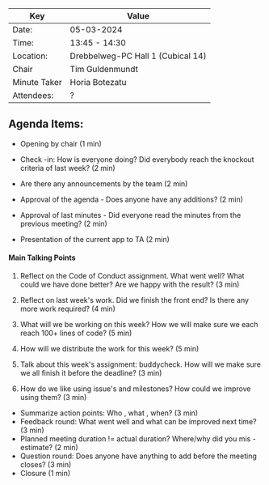 | Key | Value                             |
| --- |-----------------------------------|
| Date: | 05-03-2024                        |
| Time: | 13:45 - 14:30                     |
| Location: | Drebbelweg-PC Hall 1 (Cubical 14) |
| Chair | Tim Guldenmundt                   |
| Minute Taker | Horia Botezatu                    |
| Attendees: | ?                                 |

## Agenda Items:
- Opening by chair (1 min)
- Check -in: How is everyone doing? Did everybody reach the knockout criteria of last week? (2 min)

- Are there any announcements by the team (2 min)

- Approval of the agenda - Does anyone have any additions? (2 min)

- Approval of last minutes - Did everyone read the minutes from the previous meeting? (2 min)

- Presentation of the current app to TA (2 min)

#### Main Talking Points
1. Reflect on the Code of Conduct assignment. What went well? What could we have done better? Are we happy with the result? (3 min)

2. Reflect on last week's work. Did we finish the front end? Is there any more work required? (4 min)

3. What will we be working on this week? How we will make sure we each reach 100+ lines of code? (5 min)

4. How will we distribute the work for this week? (5 min)

5. Talk about this week's assignment: buddycheck. How will we make sure we all finish it before the deadline? (3 min)

6. How do we like using issue's and milestones? How could we improve using them? (3 min)


- Summarize action points: Who , what , when? (3 min)
- Feedback round: What went well and what can be improved next time? (3 min)
- Planned meeting duration != actual duration? Where/why did you mis -estimate? (2 min)
- Question round: Does anyone have anything to add before the meeting closes? (3 min)
- Closure (1 min)
